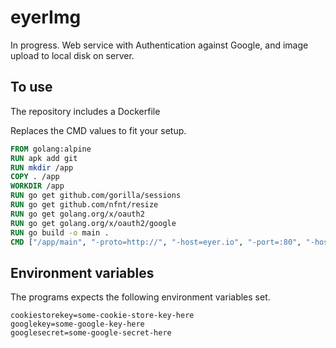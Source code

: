 # eyerImg

In progress.
Web service with Authentication against Google, and image upload to local disk on server.

## To use

The repository includes a Dockerfile

Replaces the CMD values to fit your setup.

```Dockerfile
FROM golang:alpine
RUN apk add git
RUN mkdir /app
COPY . /app
WORKDIR /app
RUN go get github.com/gorilla/sessions
RUN go get github.com/nfnt/resize
RUN go get golang.org/x/oauth2
RUN go get golang.org/x/oauth2/google
RUN go build -o main .
CMD ["/app/main", "-proto=http://", "-host=eyer.io", "-port=:80", "-hostListen=0.0.0.0"]
```

## Environment variables

The programs expects the following  environment variables set.

```
cookiestorekey=some-cookie-store-key-here
googlekey=some-google-key-here
googlesecret=some-google-secret-here
```

